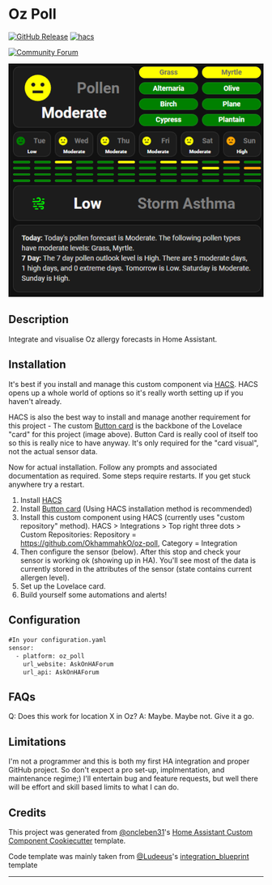 # Oz Poll

[![GitHub Release][releases-shield]][releases]
[![hacs][hacsbadge]][hacs]

[![Community Forum][forum-shield]][forum]

![AllergyCard][AllergyCard]

## Description

Integrate and visualise Oz allergy forecasts in Home Assistant.

## Installation

It's best if you install and manage this custom component via [HACS](https://hacs.xyz/). HACS opens up a whole world of options so it's really worth setting up if you haven't already.

HACS is also the best way to install and manage another requirement for this project - The custom [Button card](https://github.com/custom-cards/button-card)  is the backbone of the Lovelace "card" for this project (image above). Button Card is really cool of itself too so this is really nice to have anyway. It's only required for the "card visual", not the actual sensor data.

Now for actual installation. Follow any prompts and associated documentation as required. Some steps require restarts. If you get stuck anywhere try a restart.

1. Install [HACS](https://hacs.xyz/)
2. Install [Button card](https://github.com/custom-cards/button-card) (Using HACS installation method is recommended)
3. Install this custom component using HACS (currently uses "custom repository" method). HACS > Integrations > Top right three dots > Custom Repositories: Repository = https://github.com/OkhammahkO/oz-poll, Category = Integration
4. Then configure the sensor (below). After this stop and check your sensor is working ok (showing up in HA). You'll see most of the data is currently stored in the attributes of the sensor (state contains current allergen level).
5. Set up the Lovelace card.
7. Build yourself some automations and alerts!

## Configuration

```
#In your configuration.yaml
sensor:
  - platform: oz_poll
    url_website: AskOnHAForum
    url_api: AskOnHAForum

```

<!---->

## FAQs
Q: Does this work for location X in Oz?
A: Maybe. Maybe not. Give it a go.

## Limitations
I'm not a programmer and this is both my first HA integration and proper GitHub project. So don't expect a pro set-up, implmentation, and maintenance regime;)
I'll entertain bug and feature requests, but well there will be effort and skill based limits to what I can do.

## Credits

This project was generated from [@oncleben31](https://github.com/oncleben31)'s [Home Assistant Custom Component Cookiecutter](https://github.com/oncleben31/cookiecutter-homeassistant-custom-component) template.

Code template was mainly taken from [@Ludeeus](https://github.com/ludeeus)'s [integration_blueprint][integration_blueprint] template

---

[integration_blueprint]: https://github.com/custom-components/integration_blueprint
[black]: https://github.com/psf/black
[commits-shield]: https://img.shields.io/github/commit-activity/y/OkhammahkO/oz-poll.svg?style=for-the-badge
[commits]: https://github.com/OkhammahkO/oz-poll/commits/main
[hacs]: https://hacs.xyz
[hacsbadge]: https://img.shields.io/badge/HACS-Custom-orange.svg?style=for-the-badge
[discord-shield]: https://img.shields.io/discord/330944238910963714.svg?style=for-the-badge
[AllergyCard]: AllergyCard.png
[forum-shield]: https://img.shields.io/badge/community-forum-brightgreen.svg?style=for-the-badge
[forum]: https://community.home-assistant.io/
[license-shield]: https://img.shields.io/github/license/OkhammahkO/oz-poll.svg?style=for-the-badge
[maintenance-shield]: https://img.shields.io/badge/maintainer-%40OkhammahkO-blue.svg?style=for-the-badge
[releases-shield]: https://img.shields.io/github/release/OkhammahkO/oz-poll.svg?style=for-the-badge
[releases]: https://github.com/OkhammahkO/oz-poll/releases
[user_profile]: https://github.com/OkhammahkO
